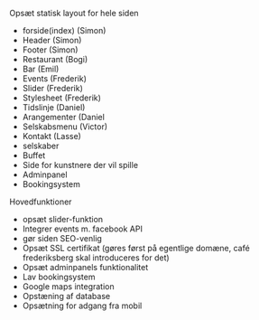 Opsæt statisk layout for hele siden

- forside(index) (Simon)
- Header (Simon)
- Footer (Simon)
- Restaurant (Bogi)
- Bar (Emil)
- Events (Frederik)
- Slider (Frederik)
- Stylesheet (Frederik)
- Tidslinje (Daniel)
- Arangementer (Daniel
- Selskabsmenu (Victor)
- Kontakt (Lasse)
- selskaber
- Buffet
- Side for kunstnere der vil spille
- Adminpanel
- Bookingsystem

Hovedfunktioner
- opsæt slider-funktion
- Integrer events m. facebook API
- gør siden SEO-venlig
- Opsæt SSL certifikat (gøres først på egentlige domæne, café frederiksberg skal introduceres for det)
- Opsæt adminpanels funktionalitet
- Lav bookingsystem
- Google maps integration
- Opstæning af database
- Opsætning for adgang fra mobil

